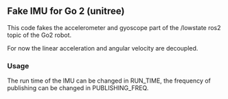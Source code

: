 ## Fake IMU for Go 2 (unitree)

This code fakes the accelerometer and gyoscope part of the /lowstate ros2 topic of the Go2 robot.

For now the linear acceleration and angular velocity are decoupled.

### Usage
The run time of the IMU can be changed in RUN_TIME, the frequency of publishing can be changed in PUBLISHING_FREQ.